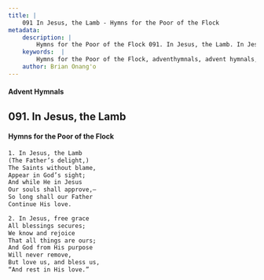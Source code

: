 ```yaml
---
title: |
    091 In Jesus, the Lamb - Hymns for the Poor of the Flock
metadata:
    description: |
        Hymns for the Poor of the Flock 091. In Jesus, the Lamb. In Jesus, the Lamb (The Father’s delight,) The Saints without blame,  Appear in God’s sight; And while He in Jesus  Our souls shall approve,— So long shall our Father  Continue His love. 
    keywords:  |
        Hymns for the Poor of the Flock, adventhymnals, advent hymnals, In Jesus, the Lamb, In Jesus, the Lamb, 
    author: Brian Onang'o
---
```


#### Advent Hymnals
## 091. In Jesus, the Lamb
####  Hymns for the Poor of the Flock

```txt
1. In Jesus, the Lamb
(The Father’s delight,)
The Saints without blame, 
Appear in God’s sight;
And while He in Jesus 
Our souls shall approve,—
So long shall our Father 
Continue His love.

2. In Jesus, free grace
All blessings secures;
We know and rejoice 
That all things are ours;
And God from His purpose 
Will never remove,
But love us, and bless us,
“And rest in His love.”
```